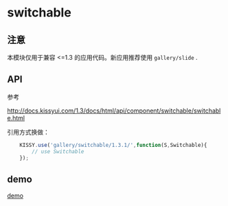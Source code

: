 # switchable

## 注意

本模块仅用于兼容 <=1.3 的应用代码。新应用推荐使用 ``gallery/slide`` .


## API

参考 

http://docs.kissyui.com/1.3/docs/html/api/component/switchable/switchable.html

引用方式换做：

``` javascript
	KISSY.use('gallery/switchable/1.3.1/',function(S,Switchable){
	    // use Switchable
	});
```	


## demo


[demo](http://gallery.kissyui.com/switchable/1.3.1/demo/index.html)